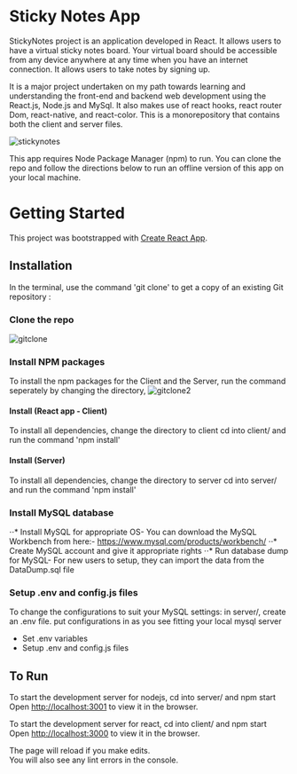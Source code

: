 # Sticky Notes App

StickyNotes project is an application developed in React. It allows users to have a virtual sticky notes board. Your virtual board should be accessible from any device anywhere at any time when you have an internet connection. It allows users to take notes by signing up.

It is a major project undertaken on my path towards learning and understanding the front-end and backend web development using the React.js, Node.js and MySql. It also makes use of react hooks, react router Dom, react-native, and react-color. This is a monorepository that contains both the client and server files. 

![stickynotes](https://user-images.githubusercontent.com/74065235/109551772-8daf3c00-7aab-11eb-95c4-a9fc3002c803.png)

This app requires Node Package Manager (npm) to run. You can clone the repo and follow the directions below to run an offline version of this app on your local machine.


# Getting Started
This project was bootstrapped with [Create React App](https://github.com/facebook/create-react-app).

## Installation

In the terminal, use the command 'git clone' to get a copy of an existing Git repository :

### Clone the repo
![gitclone](https://user-images.githubusercontent.com/74065235/123194744-91633600-d481-11eb-8ad7-5e59f0dd8b0c.png)

### Install NPM packages
To install the npm packages for the Client and the Server, run the command seperately by changing the directory,
![gitclone2](https://user-images.githubusercontent.com/74065235/123196668-e6547b80-d484-11eb-931f-a3726f1b2a5b.png)

#### Install (React app - Client)
To install all dependencies, change the directory to client 
cd into client/ and run the command 'npm install'

#### Install (Server)
To install all dependencies, change the directory to server 
cd into server/ and run the command 'npm install'

### Install MySQL database
   ⋅⋅* Install MySQL for appropriate OS-
     You can download the MySQL Workbench from here:- https://www.mysql.com/products/workbench/
   ⋅⋅* Create MySQL account and give it appropriate rights
   ⋅⋅* Run database dump for MySQL-
     For new users to setup, they can import the data from the DataDump.sql file

### Setup .env and config.js files
To change the configurations to suit your MySQL settings:
in server/, create an .env file. put configurations in as you see fitting your local mysql server 
   - Set .env variables
   - Setup .env and config.js files

## To Run
To start the development server for nodejs, cd into server/ and npm start
Open [http://localhost:3001](http://localhost:3001) to view it in the browser.

To start the development server for react, cd into client/ and npm start
Open [http://localhost:3000](http://localhost:3000) to view it in the browser.


The page will reload if you make edits.\
You will also see any lint errors in the console.

